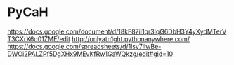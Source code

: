 # PyCaH
https://docs.google.com/document/d/18kF87iI1qr3IqG6DbH3Y4yXydMTerVT3CXrX6d01ZME/edit
http://onlyatn1ght.pythonanywhere.com/
https://docs.google.com/spreadsheets/d/1lsy7lIwBe-DWOi2PALZPf5DgXHx9MEvKfRw1GaWQkzg/edit#gid=10
